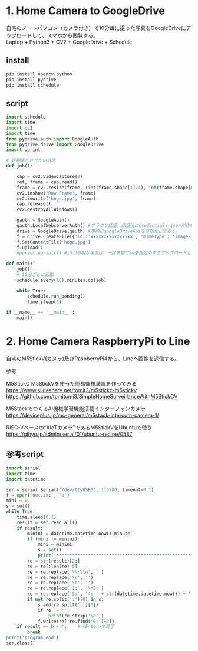 # 1. Home Camera to GoogleDrive
自宅のノートパソコン（カメラ付き）で10分毎に撮った写真をGoogleDriveにアップロードして、スマホから閲覧する。  
Laptop + Python3 + CV2 + GoogleDrive + Schedule  

## install
```bash
pip install opencv-python
pip install pydrive
pip install schedule
```

## script
```python
import schedule
import time
import cv2
import time
from pydrive.auth import GoogleAuth
from pydrive.drive import GoogleDrive
import pprint

# 定期実行させたい処理
def job():

    cap = cv2.VideoCapture(0)
    ret, frame = cap.read()
    frame = cv2.resize(frame, (int(frame.shape[1]/4), int(frame.shape[0]/4))) #サイズ変更
    cv2.imshow('Raw Frame', frame)
    cv2.imwrite('hoge.jpg', frame)
    cap.release()
    cv2.destroyAllWindows()

    gauth = GoogleAuth()
    gauth.LocalWebserverAuth() #ブラウザ認証。認証後にcredentials.jsonが作成される。
    drive = GoogleDrive(gauth) #事前にgoogleDriveApiを有効化しておく。
    f = drive.CreateFile({'id':'xxxxxxxxxxxxxxxx', 'mimeType': 'image/jpeg'}) #idを指定して、上書きアップロード
    f.SetContentFile('hoge.jpg')
    f.Upload()
    #pprint.pprint(f) #idが不明な場合は、一度事前にid未指定のままアップロードしてidを確認しておく

def main():
    job()
    # 10分ごとに起動
    schedule.every(10).minutes.do(job)

    while True:
        schedule.run_pending()
        time.sleep(5)

if __name__ == '__main__':
    main()
```

# 2. Home Camera RaspberryPi to Line
自宅のM5StickV(カメラ)及びRaspberryPi4から、Lineへ画像を送信する。

参考  

M5StickC M5StickVを使った簡易監視装置を作ってみる  
https://www.slideshare.net/tomit3/m5stickc-m5stickv  
https://github.com/tomitomi3/SimpleHomeSurveillanceWithM5StickCV  

M5StackでつくるAI機械学習機能搭載インターフォンカメラ  
https://deviceplus.jp/mc-general/m5stack-intercom-camera-1/  

RISC-Vベースの“AIoTカメラ”であるM5StickVをUbuntuで使う  
https://gihyo.jp/admin/serial/01/ubuntu-recipe/0587  

## 参考script
```python
import serial
import time
import datetime

ser = serial.Serial('/dev/ttyUSB0', 115200, timeout=0.1)
f = open('out.txt', 'a')
mini = 0
s = set()
while True:
    time.sleep(0.1)
    result = ser.read_all()
    if result:
        minini = datetime.datetime.now().minute
        if (mini != minini):
            mini = minini
            s = set()
            print('******************************************************')
        re = str(result)[2:]
        re = re[:len(re)-5]
        re = re.replace('\\r\\n', '')
        re = re.replace('\r', '')
        re = re.replace('\n', '')
        re = re.replace('1:', '\n2:')
        re = re.replace('3:', '4: ' + str(datetime.datetime.now()) + ', 5:')
        if not re.split(',')[0] in s:
            s.add(re.split(',')[0])
            if re != '':
                print(re.strip('\n'))
            f.write(re[:re.find('6:')+3])
    if result == b'\r':    # <Enter>で終了
        break
print('program end')
ser.close()
```

